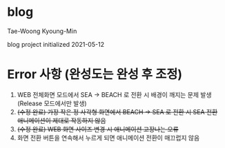 # blog

Tae-Woong
Kyoung-Min

blog project initialized
2021-05-12


# Error 사항 (완성도는 완성 후 조정)
1. WEB 전체화면 모드에서 SEA -> BEACH 로 전환 시 배경이 깨지는 문제 발생 (Release 모드에서만 발생)
2. <del>(수정 완료) 가장 작은 정 사각형 화면에서 BEACH -> SEA 로 전환 시 SEA 전환 애니메이션이 제대로 작동하지 않음</del>
3. <del>(수정 완료) WEB 화면 사이즈 변경 시 애니메이션 고장나는 오류</del>
4. 화면 전환 버튼을 연속해서 누르게 되면 애니메이션 전환이 매끄럽지 않음